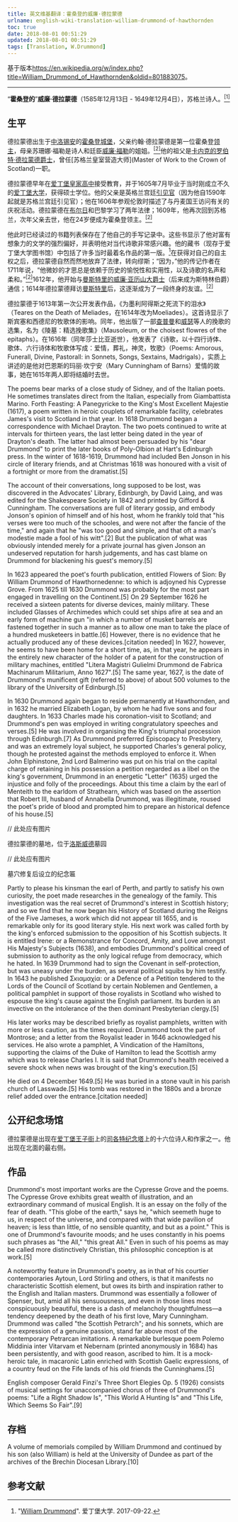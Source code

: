 ```yaml
---
title: 英文维基翻译：霍桑登的威廉·德拉蒙德
urlname: english-wiki-translation-william-drummond-of-hawthornden
toc: true
date: 2018-08-01 00:51:29
updated: 2018-08-01 00:51:29
tags: [Translation, W.Drummond]
---
```


基于版本<https://en.wikipedia.org/w/index.php?title=William_Drummond_of_Hawthornden&oldid=801883075>。

---

<!--
William Drummond (13 December 1585 – 4 December 1649), called "of Hawthornden", was a Scottish poet.[1]
-->

“**霍桑登的**”**威廉·德拉蒙德**（1585年12月13日 - 1649年12月4日），苏格兰诗人。<a href="#bib1" id="bib1ref"><sup>[1]</sup></a>

<!-- Life -->

## 生平

<!--
Drummond was born at Hawthornden Castle, Midlothian, to John Drummond, the first laird of Hawthornden, and Susannah Fowler, sister of the poet and courtier William Fowler. [2] Sir Robert Drummond of Carnock, one-time Master of Work to the Crown of Scotland, was his grandfather.
这要我到哪里去查证Susannah到底是William Fowler的姐姐还是妹妹……
居然还真的查到了（https://www.geni.com/people/Susanna-Fowler/6000000019740401405），1552-1589，既然William的生卒年是1560-1612，那显然Susannah是姐姐。
那个“苏格兰皇室营造大师”真的是我乱翻出来的，不知道该用什么语气……
-->

德拉蒙德出生于[中洛锡安](https://zh.wikipedia.org/wiki/%E4%B8%AD%E6%B4%9B%E9%94%A1%E5%AE%89)的[霍桑登城堡](https://en.wikipedia.org/wiki/Hawthornden_Castle)，父亲约翰·德拉蒙德是第一位霍桑登[领主](https://en.wikipedia.org/wiki/Laird)，母亲苏珊娜·福勒是诗人和廷臣[威廉·福勒](https://en.wikipedia.org/wiki/William_Fowler_(makar))的姐姐。<a href="#bib2" id="bib2ref"><sup>[2]</sup></a>他的祖父是[卡内克的罗伯特·德拉蒙德爵士](https://en.wikipedia.org/wiki/Robert_Drummond_of_Carnock)，曾任[苏格兰皇室营造大师](Master of Work to the Crown of Scotland)一职。

<!--
Drummond received his early education at the Royal High School of Edinburgh, and graduated in July 1605 as M.A. of the recently founded University of Edinburgh. His father was a gentleman usher at the English court (as he had been at the Scottish court from 1590) and William, in a visit to London in 1606, describes the festivities in connection with the visit of the king of Denmark. Drummond spent two years at Bourges and Paris in the study of law; and, in 1609, he was again in Scotland, where, by the death of his father in the following year, he became laird of Hawthornden at the early age of 24.[2]
看了半日，实在不知道as he had been at the Scottish court from 1590是个啥意思。是他当时在苏格兰宫廷里面呢，还是因为他是苏格兰宫廷引见官，所以就自动变成了英格兰宫廷引见官？英国国王詹姆士六世是1603年即位的，这个原因倒是大概很清楚。
以及这个丹麦国王庆祝活动是什么鬼，有用吗？
-->

德拉蒙德早年在[爱丁堡皇家高中](https://en.wikipedia.org/wiki/Royal_High_School,_Edinburgh)接受教育，并于1605年7月毕业于当时刚成立不久的[爱丁堡大学](https://zh.wikipedia.org/wiki/%E7%88%B1%E4%B8%81%E5%A0%A1%E5%A4%A7%E5%AD%A6)，获得硕士学位。他的父亲是英格兰宫廷[引见官](https://en.wikipedia.org/wiki/Gentleman_Usher)（因为他自1590年起就是苏格兰宫廷引见官）；他在1606年参观伦敦时描述了与丹麦国王访问有关的庆祝活动。德拉蒙德在[布尔日](https://zh.wikipedia.org/wiki/%E5%B8%83%E5%B0%94%E6%97%A5)和巴黎学习了两年法律；1609年，他再次回到苏格兰，次年父亲去世，他在24岁便成为霍桑登领主。<a href="#bib2" id="bib2ref"><sup>[2]</sup></a>

<!--
The list of books he read up to this time is preserved in his own handwriting. It indicates a strong preference for imaginative literature, and shows that he was keenly interested in contemporary verse. His collection (now in the library of the University of Edinburgh) contains many first editions of the most famous productions of the age.[3] On finding himself his own master, Drummond naturally abandoned law for the muses; "for," says his biographer in 1711, "the delicacy of his wit always run on the pleasantness and usefulness of history, and on the fame and softness of poetry".[2] In 1612 began his correspondence with Sir William Alexander of Menstrie, afterwards Earl of Stirling, which ripened into a lifelong friendship after Drummond's visit to Menstrie in 1614.[2]
……他的传记作者在说什么？啊？我感觉，要不然我得去更了解德拉蒙德，要不然我得去查原文和作者，才能知道他想说什么……
以及我有点说都不会话了。
-->

他此时已经读过的书籍列表保存在了他自己的手写记录中。这些书显示了他对富有想象力的文学的强烈偏好，并表明他对当代诗歌非常感兴趣。他的藏书（现存于爱丁堡大学图书馆）中包括了许多当时最着名作品的第一版。[^3]在获得对自己的自主权之后，德拉蒙德自然而然地放弃了法律，转向缪斯；“因为，”他的传记作者在1711年说，“他微妙的才思总是依赖于历史的愉悦性和实用性，以及诗歌的名声和柔和。”<a href="#bib2" id="bib2ref"><sup>[2]</sup></a>1612年，他开始与[曼斯特里的威廉·亚历山大爵士](https://en.wikipedia.org/wiki/William_Alexander,_1st_Earl_of_Stirling)（后来成为斯特林伯爵）通信；1614年德拉蒙德拜访[曼斯特里](https://en.wikipedia.org/wiki/Menstrie)后，这逐渐成为了一段终身的友谊。<a href="#bib2" id="bib2ref"><sup>[2]</sup></a>

<!-- Drummond's first publication appeared in 1613, an elegy on the death of Henry, Prince of Wales, called Teares on the Death of Meliades (Moeliades, 3rd edit. 1614). The poem shows the influence of Spenser's and Sidney's pastoralism. In the same year he published an anthology of the elegies of Chapman, Wither and others, entitled Mausoleum, or The Choisest Flowres of the Epitaphs. In 1616, the year of Shakespeare's death, appeared Poems: Amorous, Funerall, Divine, Pastorall: in Sonnets, Songs, Sextains, Madrigals, being substantially the story of his love for Mary Cunningham of Barns, who was about to become his wife when she died in 1615.[4] -->
<!-- 找到了一个很好的关于这首诗的网页：[Teares on the Death of Meliades.](http://spenserians.cath.vt.edu/TextRecord.php?&action=GET&textsid=33105) -->
<!-- “显示了”明显翻译得不好。 -->
<!-- 这诗名字也太长了。 -->
<!-- 看来他擅长的体裁就是song，sonnet，sextain和madrigal -->
<!-- Pastorall和madrigal有何区别呢？ -->

德拉蒙德于1613年第一次公开发表作品，《为墨利阿得斯之死流下的泪水》（Teares on the Death of Meliades，在1614年改为Moeliades）。这首诗显示了斯宾塞和西德尼的牧歌体的影响。同年，他出版了一部[查普曼](https://en.wikipedia.org/wiki/George_Chapman)和[威瑟](https://en.wikipedia.org/wiki/George_Wither)等人的挽歌的选集，名为《陵墓：精选挽歌集》（Mausoleum, or the choisest flowres of the epitaphs）。在1616年（同年莎士比亚逝世），他发表了《诗歌，以十四行诗体、歌体、六行诗体和牧歌体写成：爱情，葬礼，神灵，牧歌》（Poems: Amorous, Funerall, Divine, Pastorall: in Sonnets, Songs, Sextains, Madrigals），实质上讲述的是他对巴恩斯的玛丽·坎宁安（Mary Cunningham of Barns）爱情的故事，她在1615年两人即将结婚时去世。

The poems bear marks of a close study of Sidney, and of the Italian poets. He sometimes translates direct from the Italian, especially from Giambattista Marino. Forth Feasting: A Panegyricke to the King's Most Excellent Majestie (1617), a poem written in heroic couplets of remarkable facility, celebrates James's visit to Scotland in that year. In 1618 Drummond began a correspondence with Michael Drayton. The two poets continued to write at intervals for thirteen years, the last letter being dated in the year of Drayton's death. The latter had almost been persuaded by his "dear Drummond" to print the later books of Poly-Olbion at Hart's Edinburgh press. In the winter of 1618-1619, Drummond had included Ben Jonson in his circle of literary friends, and at Christmas 1618 was honoured with a visit of a fortnight or more from the dramatist.[5]

The account of their conversations, long supposed to be lost, was discovered in the Advocates' Library, Edinburgh, by David Laing, and was edited for the Shakespeare Society in 1842 and printed by Gifford & Cunningham. The conversations are full of literary gossip, and embody Jonson's opinion of himself and of his host, whom he frankly told that "his verses were too much of the schooles, and were not after the fancie of the time," and again that he "was too good and simple, and that oft a man's modestie made a fool of his witt".[2] But the publication of what was obviously intended merely for a private journal has given Jonson an undeserved reputation for harsh judgements, and has cast blame on Drummond for blackening his guest's memory.[5]

In 1623 appeared the poet's fourth publication, entitled Flowers of Sion: By William Drummond of Hawthornedenne: to which is adjoyned his Cypresse Grove. From 1625 till 1630 Drummond was probably for the most part engaged in travelling on the Continent.[5] On 29 September 1626 he received a sixteen patents for diverse devices, mainly military. These included Glasses of Archimedes which could set ships afire at sea and an early form of machine gun "in which a number of musket barrels are fastened together in such a manner as to allow one man to take the place of a hundred musketeers in battle.[6] However, there is no evidence that he actually produced any of these devices.[citation needed] In 1627, however, he seems to have been home for a short time, as, in that year, he appears in the entirely new character of the holder of a patent for the construction of military machines, entitled "Litera Magistri Gulielmi Drummond de Fabrica Machinarum Militarium, Anno 1627".[5] The same year, 1627, is the date of Drummond's munificent gift (referred to above) of about 500 volumes to the library of the University of Edinburgh.[5]

In 1630 Drummond again began to reside permanently at Hawthornden, and in 1632 he married Elizabeth Logan, by whom he had five sons and four daughters. In 1633 Charles made his coronation-visit to Scotland; and Drummond's pen was employed in writing congratulatory speeches and verses.[5] He was involved in organising the King's triumphal procession through Edinburgh.[7] As Drummond preferred Episcopacy to Presbytery, and was an extremely loyal subject, he supported Charles's general policy, though he protested against the methods employed to enforce it. When John Elphinstone, 2nd Lord Balmerino was put on his trial on the capital charge of retaining in his possession a petition regarded as a libel on the king's government, Drummond in an energetic "Letter" (1635) urged the injustice and folly of the proceedings. About this time a claim by the earl of Menteith to the earldom of Strathearn, which was based on the assertion that Robert III, husband of Annabella Drummond, was illegitimate, roused the poet's pride of blood and prompted him to prepare an historical defence of his house.[5]

// 此处应有图片
<!-- The burial vault of William Drummond of Hawthornden, Lasswade Kirkyard -->
<!-- Kirkyard也是墓地的意思，在苏格兰比较常见 -->

德拉蒙德的墓地，位于[洛斯威德](https://en.wikipedia.org/wiki/Lasswade)墓园

// 此处应有图片

<!-- Plaque to William Drummond dating from the restoration of his vault in 1892 -->
<!-- 不逐字翻译了。 -->

墓穴修复后设立的纪念匾

Partly to please his kinsman the earl of Perth, and partly to satisfy his own curiosity, the poet made researches in the genealogy of the family. This investigation was the real secret of Drummond's interest in Scottish history; and so we find that he now began his History of Scotland during the Reigns of the Five Jameses, a work which did not appear till 1655, and is remarkable only for its good literary style. His next work was called forth by the king's enforced submission to the opposition of his Scottish subjects. It is entitled Irene: or a Remonstrance for Concord, Amity, and Love amongst His Majesty's Subjects (1638), and embodies Drummond's political creed of submission to authority as the only logical refuge from democracy, which he hated. In 1639 Drummond had to sign the Covenant in self-protection, but was uneasy under the burden, as several political squibs by him testify. In 1643 he published Σκιαμαχία: or a Defence of a Petition tendered to the Lords of the Council of Scotland by certain Noblemen and Gentlemen, a political pamphlet in support of those royalists in Scotland who wished to espouse the king's cause against the English parliament. Its burden is an invective on the intolerance of the then dominant Presbyterian clergy.[5]

His later works may be described briefly as royalist pamphlets, written with more or less caution, as the times required. Drummond took the part of Montrose; and a letter from the Royalist leader in 1646 acknowledged his services. He also wrote a pamphlet, A Vindication of the Hamiltons, supporting the claims of the Duke of Hamilton to lead the Scottish army which was to release Charles I. It is said that Drummond's health received a severe shock when news was brought of the king's execution.[5]

He died on 4 December 1649.[5] He was buried in a stone vault in his parish church of Lasswade.[5] His tomb was restored in the 1880s and a bronze relief added over the entrance.[citation needed]

<!-- Public Memorials -->
<!-- 这个翻译很糟糕 -->

## 公开纪念场馆

<!-- Drummond is one of the sixteen poets and writers whose heads appear on the Scott Monument on Princes Street in Edinburgh. He appears on the far right side on the north face.[citation needed] -->
<!-- 原来是斯科特纪念塔，不是苏格兰纪念塔啊（大雾）。是如何出现的？ -->

德拉蒙德是出现在[爱丁堡](https://zh.wikipedia.org/wiki/%E7%88%B1%E4%B8%81%E5%A0%A1)[王子街](https://zh.wikipedia.org/wiki/%E7%8E%8B%E5%AD%90%E8%A1%97)上的[司各特纪念塔](https://zh.wikipedia.org/wiki/%E5%8F%B8%E5%90%84%E7%89%B9%E7%BA%AA%E5%BF%B5%E5%A1%94)上的十六位诗人和作家之一。他出现在北面的最右侧。

<!-- Works -->

## 作品

Drummond's most important works are the Cypresse Grove and the poems. The Cypresse Grove exhibits great wealth of illustration, and an extraordinary command of musical English. It is an essay on the folly of the fear of death. "This globe of the earth," says he, "which seemeth huge to us, in respect of the universe, and compared with that wide pavilion of heaven; is less than little, of no sensible quantity, and but as a point." This is one of Drummond's favourite moods; and he uses constantly in his poems such phrases as "the All," "this great All." Even in such of his poems as may be called more distinctively Christian, this philosophic conception is at work.[5]

A noteworthy feature in Drummond's poetry, as in that of his courtier contemporaries Aytoun, Lord Stirling and others, is that it manifests no characteristic Scottish element, but owes its birth and inspiration rather to the English and Italian masters. Drummond was essentially a follower of Spenser, but, amid all his sensuousness, and even in those lines most conspicuously beautiful, there is a dash of melancholy thoughtfulness—a tendency deepened by the death of his first love, Mary Cunningham. Drummond was called "the Scottish Petrarch"; and his sonnets, which are the expression of a genuine passion, stand far above most of the contemporary Petrarcan imitations. A remarkable burlesque poem Polemo Middinia inter Vitarvam et Nebernam (printed anonymously in 1684) has been persistently, and with good reason, ascribed to him. It is a mock-heroic tale, in macaronic Latin enriched with Scottish Gaelic expressions, of a country feud on the Fife lands of his old friends the Cunninghams.[5]

English composer Gerald Finzi's Three Short Elegies Op. 5 (1926) consists of musical settings for unaccompanied chorus of three of Drummond's poems: "Life a Right Shadow Is", "This World A Hunting Is" and "This Life, Which Seems So Fair".[9]

<!-- Archives -->
<!-- 这么翻译好蠢…… -->

## 存档

A volume of memorials compiled by William Drummond and continued by his son (also William) is held at the University of Dundee as part of the archives of the Brechin Diocesan Library.[10]

<!-- References -->

## 参考文献

[^1]: "<http://www.poetryfoundation.org/bio/william-drummond-of-hawthornden>" www.poetryfoundation.org. Retrieved 2018-08-04.
[^2]: [Chisholm 1911](https://en.wikisource.org/wiki/1911_Encyclop%C3%A6dia_Britannica/Drummond,_William), p. 600.
[^3]: "[William Drummond](http://www.ed.ac.uk/information-services/library-museum-gallery/crc/collections/special-collections/rare-books-manuscripts/rare-books-directory-section/william-drummond)". 爱丁堡大学. 2017-09-22.
